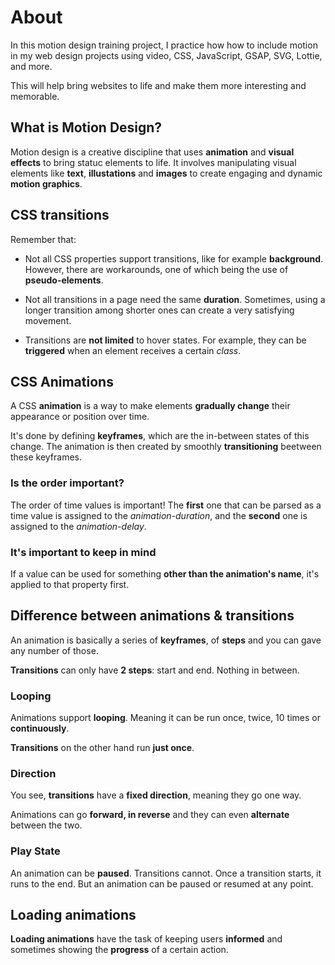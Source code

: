 # About

In this motion design training project, I practice how how to include motion in my web design projects using video, CSS, JavaScript, GSAP, SVG, Lottie, and more.

This will help bring websites to life and make them more interesting and memorable.

## What is Motion Design?

Motion design is a creative discipline that uses **animation** and **visual effects** to bring statuc elements to life. It involves manipulating visual elements like **text**, **illustations** and **images** to create engaging and dynamic **motion graphics**.

## CSS transitions

Remember that:

* Not all CSS properties support transitions, like for example **background**. However, there are workarounds, one of which being the use of **pseudo-elements**.

* Not all transitions in a page need the same **duration**. Sometimes, using a longer transition among shorter ones can create a very satisfying movement.

* Transitions are **not limited** to hover states. For example, they can be **triggered** when an element receives a certain *class*.

## CSS Animations

A CSS **animation** is a way to make elements **gradually change** their appearance or position over time.

It's done by defining **keyframes**, which are the in-between states of this change. The animation is then created by smoothly **transitioning** beetween these keyframes.

### Is the order important?

The order of time values is important! The **first** one that can be parsed as a time value is assigned to the *animation-duration*, and the **second** one is assigned to the *animation-delay*.

### It's important to keep in mind

If a value can be used for something **other than the animation's name**, it's applied to that property first.

## Difference between animations & transitions

An animation is basically a series of **keyframes**, of **steps** and you can gave any number of those.

**Transitions** can only have **2 steps**: start and end. Nothing in between.

### Looping

Animations support **looping**. Meaning it can be run once, twice, 10 times or **continuously**.

**Transitions** on the other hand run **just once**.

### Direction

You see, **transitions** have a **fixed direction**, meaning they go one way.

Animations can go **forward, in reverse** and they can even **alternate** between the two.

### Play State

An animation can be **paused**. Transitions cannot. Once a transition starts, it runs to the end. But an animation can be paused or resumed at any point.

## Loading animations

**Loading animations** have the task of keeping users **informed** and sometimes showing the **progress** of a certain action.
